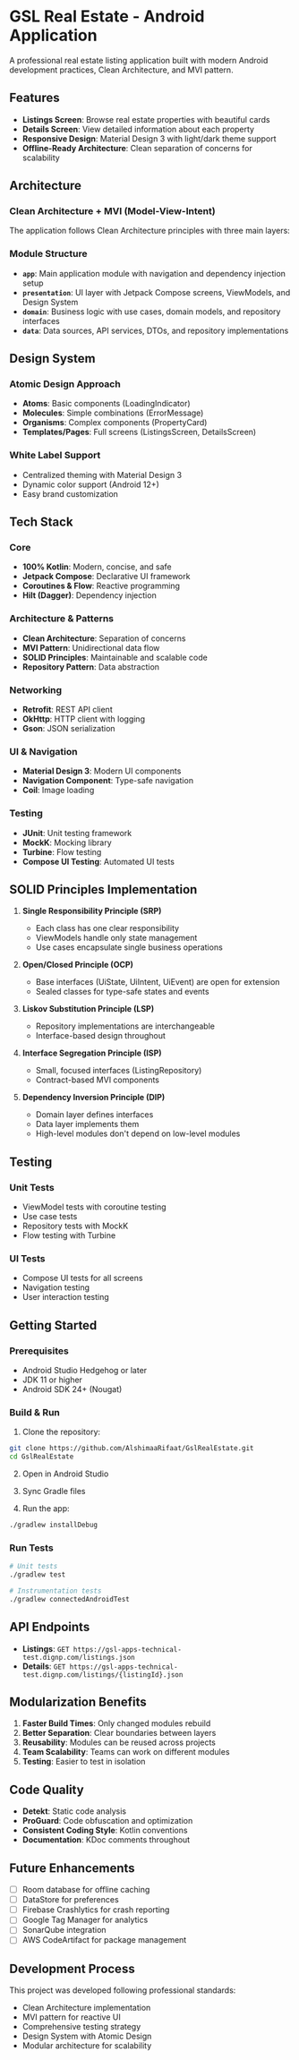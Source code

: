 # GSL Real Estate - Android Application

A professional real estate listing application built with modern Android development practices, Clean Architecture, and MVI pattern.

## Features

- **Listings Screen**: Browse real estate properties with beautiful cards
- **Details Screen**: View detailed information about each property
- **Responsive Design**: Material Design 3 with light/dark theme support
- **Offline-Ready Architecture**: Clean separation of concerns for scalability

## Architecture

### Clean Architecture + MVI (Model-View-Intent)

The application follows Clean Architecture principles with three main layers:

### Module Structure

- **`app`**: Main application module with navigation and dependency injection setup
- **`presentation`**: UI layer with Jetpack Compose screens, ViewModels, and Design System
- **`domain`**: Business logic with use cases, domain models, and repository interfaces
- **`data`**: Data sources, API services, DTOs, and repository implementations

## Design System

### Atomic Design Approach

- **Atoms**: Basic components (LoadingIndicator)
- **Molecules**: Simple combinations (ErrorMessage)
- **Organisms**: Complex components (PropertyCard)
- **Templates/Pages**: Full screens (ListingsScreen, DetailsScreen)

### White Label Support

- Centralized theming with Material Design 3
- Dynamic color support (Android 12+)
- Easy brand customization

## Tech Stack

### Core
- **100% Kotlin**: Modern, concise, and safe
- **Jetpack Compose**: Declarative UI framework
- **Coroutines & Flow**: Reactive programming
- **Hilt (Dagger)**: Dependency injection

### Architecture & Patterns
- **Clean Architecture**: Separation of concerns
- **MVI Pattern**: Unidirectional data flow
- **SOLID Principles**: Maintainable and scalable code
- **Repository Pattern**: Data abstraction

### Networking
- **Retrofit**: REST API client
- **OkHttp**: HTTP client with logging
- **Gson**: JSON serialization

### UI & Navigation
- **Material Design 3**: Modern UI components
- **Navigation Component**: Type-safe navigation
- **Coil**: Image loading

### Testing
- **JUnit**: Unit testing framework
- **MockK**: Mocking library
- **Turbine**: Flow testing
- **Compose UI Testing**: Automated UI tests

## SOLID Principles Implementation

1. **Single Responsibility Principle (SRP)**
   - Each class has one clear responsibility
   - ViewModels handle only state management
   - Use cases encapsulate single business operations

2. **Open/Closed Principle (OCP)**
   - Base interfaces (UiState, UiIntent, UiEvent) are open for extension
   - Sealed classes for type-safe states and events

3. **Liskov Substitution Principle (LSP)**
   - Repository implementations are interchangeable
   - Interface-based design throughout

4. **Interface Segregation Principle (ISP)**
   - Small, focused interfaces (ListingRepository)
   - Contract-based MVI components

5. **Dependency Inversion Principle (DIP)**
   - Domain layer defines interfaces
   - Data layer implements them
   - High-level modules don't depend on low-level modules

## Testing

### Unit Tests
-  ViewModel tests with coroutine testing
-  Use case tests
-  Repository tests with MockK
-  Flow testing with Turbine

### UI Tests
-  Compose UI tests for all screens
-  Navigation testing
-  User interaction testing

##  Getting Started

### Prerequisites
- Android Studio Hedgehog or later
- JDK 11 or higher
- Android SDK 24+ (Nougat)

### Build & Run

1. Clone the repository:
```bash
git clone https://github.com/AlshimaaRifaat/GslRealEstate.git
cd GslRealEstate
```

2. Open in Android Studio

3. Sync Gradle files

4. Run the app:
```bash
./gradlew installDebug
```

### Run Tests

```bash
# Unit tests
./gradlew test

# Instrumentation tests
./gradlew connectedAndroidTest
```

## API Endpoints

- **Listings**: `GET https://gsl-apps-technical-test.dignp.com/listings.json`
- **Details**: `GET https://gsl-apps-technical-test.dignp.com/listings/{listingId}.json`

## Modularization Benefits

1. **Faster Build Times**: Only changed modules rebuild
2. **Better Separation**: Clear boundaries between layers
3. **Reusability**: Modules can be reused across projects
4. **Team Scalability**: Teams can work on different modules
5. **Testing**: Easier to test in isolation

##  Code Quality

- **Detekt**: Static code analysis
- **ProGuard**: Code obfuscation and optimization
- **Consistent Coding Style**: Kotlin conventions
- **Documentation**: KDoc comments throughout

##  Future Enhancements

- [ ] Room database for offline caching
- [ ] DataStore for preferences
- [ ] Firebase Crashlytics for crash reporting
- [ ] Google Tag Manager for analytics
- [ ] SonarQube integration
- [ ] AWS CodeArtifact for package management

## Development Process

This project was developed following professional standards:
- Clean Architecture implementation
- MVI pattern for reactive UI
- Comprehensive testing strategy
- Design System with Atomic Design
- Modular architecture for scalability


